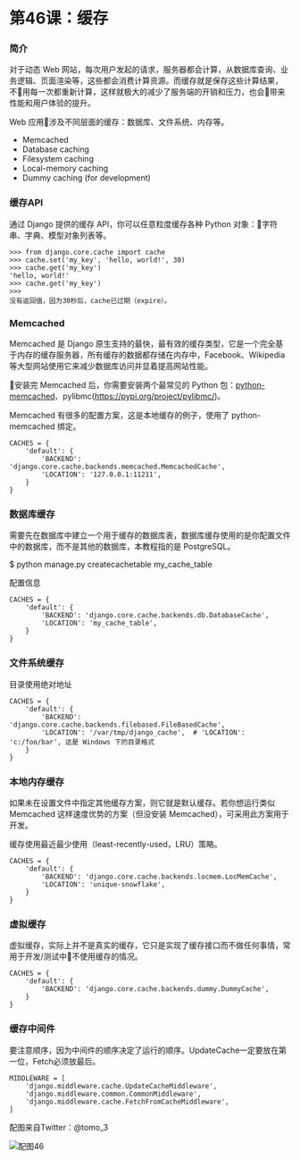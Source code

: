 # 第46课：缓存

### 简介
对于动态 Web 网站，每次用户发起的请求，服务器都会计算，从数据库查询、业务逻辑、页面渲染等，这些都会消费计算资源。而缓存就是保存这些计算结果，不用每一次都重新计算，这样就极大的减少了服务端的开销和压力，也会带来性能和用户体验的提升。

Web 应用涉及不同层面的缓存：数据库、文件系统、内存等。
* Memcached
* Database caching
* Filesystem caching
* Local-memory caching
* Dummy caching (for development)

### 缓存API
通过 Django 提供的缓存 API，你可以任意粒度缓存各种 Python 对象：字符串、字典、模型对象列表等。

```
>>> from django.core.cache import cache
>>> cache.set('my_key', 'hello, world!', 30)
>>> cache.get('my_key')
'hello, world!'
>>> cache.get('my_key')
>>> 
没有返回值，因为30秒后，cache已过期（expire）。
```

### Memcached
Memcached 是 Django 原生支持的最快，最有效的缓存类型，它是一个完全基于内存的缓存服务器，所有缓存的数据都存储在内存中，Facebook、Wikipedia 等大型网站使用它来减少数据库访问并显着提高网站性能。

安装完 Memcached 后，你需要安装两个最常见的 Python 包：[python-memcached](https://pypi.org/project/python-memcached/)、pylibmc(https://pypi.org/project/pylibmc/)。

Memcached 有很多的配置方案，这是本地缓存的例子，使用了 python-memcached 绑定。
```
CACHES = {
    'default': {
        'BACKEND': 'django.core.cache.backends.memcached.MemcachedCache',
        'LOCATION': '127.0.0.1:11211',
    }
}
```
### 数据库缓存
需要先在数据库中建立一个用于缓存的数据库表，数据库缓存使用的是你配置文件中的数据库，而不是其他的数据库，本教程指的是 PostgreSQL。

$ python manage.py createcachetable my_cache_table

配置信息
```
CACHES = {
    'default': {
        'BACKEND': 'django.core.cache.backends.db.DatabaseCache',
        'LOCATION': 'my_cache_table',
    }
}
```
### 文件系统缓存
目录使用绝对地址
```
CACHES = {
    'default': {
        'BACKEND': 'django.core.cache.backends.filebased.FileBasedCache',
        'LOCATION': '/var/tmp/django_cache',  # 'LOCATION': 'c:/foo/bar', 这是 Windows 下的目录格式 
    }
}
```

### 本地内存缓存
如果未在设置文件中指定其他缓存方案，则它就是默认缓存。若你想运行类似 Memcached 这样速度优势的方案（但没安装 Memcached），可采用此方案用于开发。

缓存使用最近最少使用（least-recently-used，LRU）策略。

```
CACHES = {
    'default': {
        'BACKEND': 'django.core.cache.backends.locmem.LocMemCache',
        'LOCATION': 'unique-snowflake',
    }
}
```
### 虚拟缓存
虚拟缓存，实际上并不是真实的缓存，它只是实现了缓存接口而不做任何事情，常用于开发/测试中不使用缓存的情况。

```
CACHES = {
    'default': {
        'BACKEND': 'django.core.cache.backends.dummy.DummyCache',
    }
}
```

### 缓存中间件
要注意顺序，因为中间件的顺序决定了运行的顺序。UpdateCache一定要放在第一位，Fetch必须放最后。
```
MIDDLEWARE = [
    'django.middleware.cache.UpdateCacheMiddleware',
    'django.middleware.common.CommonMiddleware',
    'django.middleware.cache.FetchFromCacheMiddleware',
]
```

配图来自Twitter：@tomo_3

![配图46](https://wiki.huihoo.com/images/thumb/3/33/Devopsgirls46.jpg/726px-Devopsgirls46.jpg)